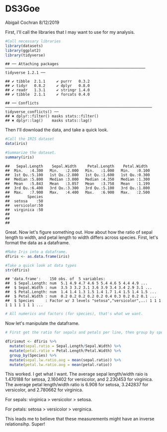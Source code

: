 DS3Goe
================
Abigail Cochran
8/12/2019

First, I'll call the libraries that I may want to use for my analysis.

``` r
#Call necessary libraries
library(datasets)
library(ggplot2)
library(tidyverse)
```

    ## ── Attaching packages ─────────────────────────────────────────────────────────────── tidyverse 1.2.1 ──

    ## ✔ tibble  2.1.1     ✔ purrr   0.3.2
    ## ✔ tidyr   0.8.2     ✔ dplyr   0.8.0
    ## ✔ readr   1.3.1     ✔ stringr 1.4.0
    ## ✔ tibble  2.1.1     ✔ forcats 0.4.0

    ## ── Conflicts ────────────────────────────────────────────────────────────────── tidyverse_conflicts() ──
    ## ✖ dplyr::filter() masks stats::filter()
    ## ✖ dplyr::lag()    masks stats::lag()

Then I'll download the data, and take a quick look.

``` r
#Call the IRIS dataset
data(iris)

#Summarize the dataset.
summary(iris)
```

    ##   Sepal.Length    Sepal.Width     Petal.Length    Petal.Width   
    ##  Min.   :4.300   Min.   :2.000   Min.   :1.000   Min.   :0.100  
    ##  1st Qu.:5.100   1st Qu.:2.800   1st Qu.:1.600   1st Qu.:0.300  
    ##  Median :5.800   Median :3.000   Median :4.350   Median :1.300  
    ##  Mean   :5.843   Mean   :3.057   Mean   :3.758   Mean   :1.199  
    ##  3rd Qu.:6.400   3rd Qu.:3.300   3rd Qu.:5.100   3rd Qu.:1.800  
    ##  Max.   :7.900   Max.   :4.400   Max.   :6.900   Max.   :2.500  
    ##        Species  
    ##  setosa    :50  
    ##  versicolor:50  
    ##  virginica :50  
    ##                 
    ##                 
    ## 

Great. Now let's figure something out. How about how the ratio of sepal length to width, and petal length to width differs across species. First, let's format the data as a dataframe.

``` r
#Make Iris into a dataframe.
dfiris <- as.data.frame(iris)

#Take a quick look at data types
str(dfiris)
```

    ## 'data.frame':    150 obs. of  5 variables:
    ##  $ Sepal.Length: num  5.1 4.9 4.7 4.6 5 5.4 4.6 5 4.4 4.9 ...
    ##  $ Sepal.Width : num  3.5 3 3.2 3.1 3.6 3.9 3.4 3.4 2.9 3.1 ...
    ##  $ Petal.Length: num  1.4 1.4 1.3 1.5 1.4 1.7 1.4 1.5 1.4 1.5 ...
    ##  $ Petal.Width : num  0.2 0.2 0.2 0.2 0.2 0.4 0.3 0.2 0.2 0.1 ...
    ##  $ Species     : Factor w/ 3 levels "setosa","versicolor",..: 1 1 1 1 1 1 1 1 1 1 ...

``` r
# All numerics and factors (for species), that's what we want.
```

Now let's manipulate the dataframe.

``` r
# First get the ratio for sepals and petals per line, then group by species, then get the average ratios for each species.

dfirismut <- dfiris %>%
  mutate(sepal.ratio = Sepal.Length/Sepal.Width) %>%
  mutate(petal.ratio = Petal.Length/Petal.Width) %>%
  group_by(Species) %>%
  mutate(sepal.lw.ratio.avg = mean(sepal.ratio)) %>%
  mutate(petal.lw.ratio.avg = mean(petal.ratio))
```

This worked. I get what I want. The average sepal length/width raio is 1.470188 for setosa, 2.160402 for versicolor, and 2.230453 for virginica. The average petal length/width ratio is 6.908 for setosa, 3.242837 for versicolor, and 2.780662 for virginica.

For sepals: virginica &gt; versicolor &gt; setosa.

For petals: setosa &gt; versicolor &gt; verginica.

This leads me to believe that these measurements might have an inverse relationsihp. Super!
